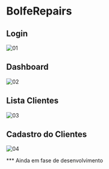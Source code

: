 # BolfeRepairs

## Login

![01](https://github.com/wagnerbolfe/BolfeRepairs/assets/28401862/fdec1f8e-bc4d-4c77-bcc3-3713cf44e4f1)


## Dashboard

![02](https://github.com/wagnerbolfe/BolfeRepairs/assets/28401862/e1443135-434e-474b-b11e-19f3404ff326)


## Lista Clientes

![03](https://github.com/wagnerbolfe/BolfeRepairs/assets/28401862/bea917a8-840a-4fc1-9552-e8ee444886d6)


## Cadastro do Clientes

![04](https://github.com/wagnerbolfe/BolfeRepairs/assets/28401862/1dd6a344-a98f-46c9-8b95-3f1f44f1d5bd)


*** Ainda em fase de desenvolvimento
